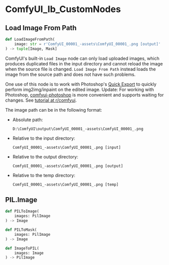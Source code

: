 # ComfyUI_Ib_CustomNodes
## Load Image From Path
```python
def LoadImageFromPath(
    image: str = r'ComfyUI_00001_-assets\ComfyUI_00001_.png [output]'
) -> tuple[Image, Mask]
```

ComfyUI's built-in `Load Image` node can only load uploaded images, which produces duplicated files in the input directory and cannot reload the image when the source file is changed. `Load Image From Path` instead loads the image from the source path and does not have such problems.

One use of this node is to work with Photoshop's [Quick Export](https://helpx.adobe.com/photoshop/using/export-artboards-layers.html#:~:text=in%20Photoshop.-,Quick%20Export%20As,-Use%20the%20Quick) to quickly perform img2img/inpaint on the edited image. Update: For working with Photoshop, [comfyui-photoshop](https://github.com/NimaNzrii/comfyui-photoshop) is more convenient and supports waiting for changes. See [tutorial at r/comfyui](https://www.reddit.com/r/comfyui/comments/18jygtn/new_ai_news_photoshop_to_comfyui_v1_is_finally/).

The image path can be in the following format:
- Absolute path:

  `D:\ComfyUI\output\ComfyUI_00001_-assets\ComfyUI_00001_.png`

- Relative to the input directory:

  `ComfyUI_00001_-assets\ComfyUI_00001_.png [input]`

- Relative to the output directory:

  `ComfyUI_00001_-assets\ComfyUI_00001_.png [output]`

- Relative to the temp directory:

  `ComfyUI_00001_-assets\ComfyUI_00001_.png [temp]`

## PIL.Image
```python
def PILToImage(
    images: PilImage
) -> Image
```
```python
def PILToMask(
    images: PilImage
) -> Image
```
```python
def ImageToPIL(
    images: Image
) -> PilImage
```